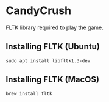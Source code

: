 # CandyCrush

FLTK library required to play the game.
## Installing FLTK (Ubuntu)
```
sudo apt install libfltk1.3-dev
```
## Installing FLTK (MacOS)
```
brew install fltk
```
